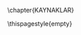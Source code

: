 <!-- 
Do not edit this page.

References are automatically generated from the BibTex file (References.bib)

...which you should create using your reference manager.
-->

\chapter{KAYNAKLAR}

\thispagestyle{empty}

